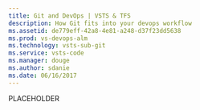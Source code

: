 ```yaml
---
title: Git and DevOps | VSTS & TFS
description: How Git fits into your devops workflow
ms.assetid: de779eff-42a8-4e81-a248-d37f23dd5638
ms.prod: vs-devops-alm
ms.technology: vsts-sub-git 
ms.service: vsts-code
ms.manager: douge
ms.author: sdanie
ms.date: 06/16/2017
---
```


PLACEHOLDER
